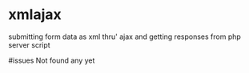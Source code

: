 # xmlajax
submitting form data as xml thru' ajax and getting responses from php server script

#issues
Not found any yet
